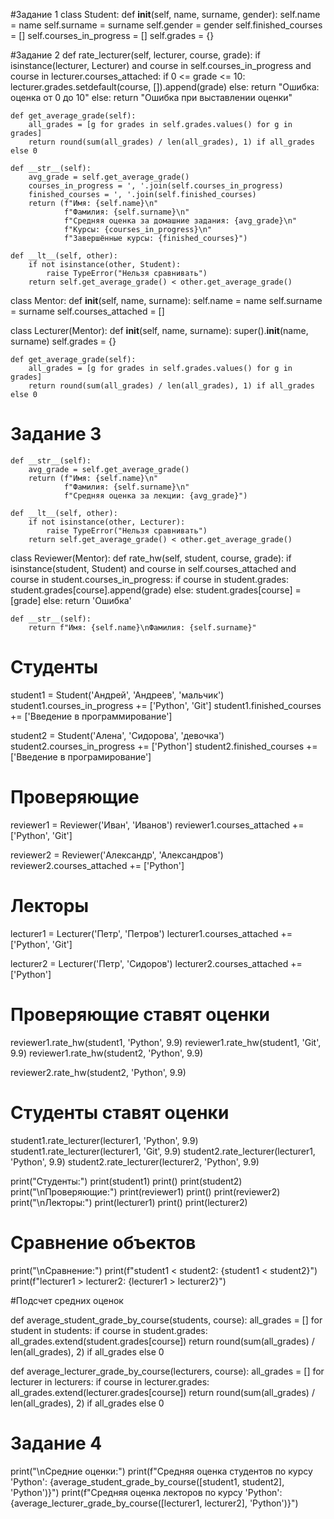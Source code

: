 #Задание 1
class Student:
    def __init__(self, name, surname, gender):
        self.name = name
        self.surname = surname
        self.gender = gender
        self.finished_courses = []
        self.courses_in_progress = []
        self.grades = {}

   #Задание 2
    def rate_lecturer(self, lecturer, course, grade):
        if isinstance(lecturer, Lecturer) and course in self.courses_in_progress and course in lecturer.courses_attached:
            if 0 <= grade <= 10:
                lecturer.grades.setdefault(course, []).append(grade)
            else:
                return "Ошибка: оценка от 0 до 10"
        else:
            return "Ошибка при выставлении оценки"

    def get_average_grade(self):
        all_grades = [g for grades in self.grades.values() for g in grades]
        return round(sum(all_grades) / len(all_grades), 1) if all_grades else 0

    def __str__(self):
        avg_grade = self.get_average_grade()
        courses_in_progress = ', '.join(self.courses_in_progress)
        finished_courses = ', '.join(self.finished_courses)
        return (f"Имя: {self.name}\n"
                f"Фамилия: {self.surname}\n"
                f"Средняя оценка за домашние задания: {avg_grade}\n"
                f"Курсы: {courses_in_progress}\n"
                f"Завершённые курсы: {finished_courses}")

    def __lt__(self, other):
        if not isinstance(other, Student):
            raise TypeError("Нельзя сравнивать")
        return self.get_average_grade() < other.get_average_grade()


class Mentor:
    def __init__(self, name, surname):
        self.name = name
        self.surname = surname
        self.courses_attached = []


class Lecturer(Mentor):
    def __init__(self, name, surname):
        super().__init__(name, surname)
        self.grades = {}

    def get_average_grade(self):
        all_grades = [g for grades in self.grades.values() for g in grades]
        return round(sum(all_grades) / len(all_grades), 1) if all_grades else 0

   # Задание 3
    def __str__(self):
        avg_grade = self.get_average_grade()
        return (f"Имя: {self.name}\n"
                f"Фамилия: {self.surname}\n"
                f"Средняя оценка за лекции: {avg_grade}")

    def __lt__(self, other):
        if not isinstance(other, Lecturer):
            raise TypeError("Нельзя сравнивать")
        return self.get_average_grade() < other.get_average_grade()


class Reviewer(Mentor):
    def rate_hw(self, student, course, grade):
        if isinstance(student, Student) and course in self.courses_attached and course in student.courses_in_progress:
            if course in student.grades:
                student.grades[course].append(grade)
            else:
                student.grades[course] = [grade]
        else:
            return 'Ошибка'

    def __str__(self):
        return f"Имя: {self.name}\nФамилия: {self.surname}"


# Студенты
student1 = Student('Андрей', 'Андреев', 'мальчик')
student1.courses_in_progress += ['Python', 'Git']
student1.finished_courses += ['Введение в программирование']

student2 = Student('Алена', 'Сидорова', 'девочка')
student2.courses_in_progress += ['Python']
student2.finished_courses += ['Введение в програмирование']

# Проверяющие
reviewer1 = Reviewer('Иван', 'Иванов')
reviewer1.courses_attached += ['Python', 'Git']

reviewer2 = Reviewer('Александр', 'Александров')
reviewer2.courses_attached += ['Python']

# Лекторы
lecturer1 = Lecturer('Петр', 'Петров')
lecturer1.courses_attached += ['Python', 'Git']

lecturer2 = Lecturer('Петр', 'Сидоров')
lecturer2.courses_attached += ['Python']

# Проверяющие ставят оценки
reviewer1.rate_hw(student1, 'Python', 9.9)
reviewer1.rate_hw(student1, 'Git', 9.9)
reviewer1.rate_hw(student2, 'Python', 9.9)

reviewer2.rate_hw(student2, 'Python', 9.9)

# Студенты ставят оценки
student1.rate_lecturer(lecturer1, 'Python', 9.9)
student1.rate_lecturer(lecturer1, 'Git', 9.9)
student2.rate_lecturer(lecturer1, 'Python', 9.9)
student2.rate_lecturer(lecturer2, 'Python', 9.9)

print("Студенты:")
print(student1)
print()
print(student2)
print("\nПроверяющие:")
print(reviewer1)
print()
print(reviewer2)
print("\nЛекторы:")
print(lecturer1)
print()
print(lecturer2)

# Сравнение объектов
print("\nСравнение:")
print(f"student1 < student2: {student1 < student2}")
print(f"lecturer1 > lecturer2: {lecturer1 > lecturer2}")

 #Подсчет средних оценок

def average_student_grade_by_course(students, course):
    all_grades = []
    for student in students:
        if course in student.grades:
            all_grades.extend(student.grades[course])
    return round(sum(all_grades) / len(all_grades), 2) if all_grades else 0


def average_lecturer_grade_by_course(lecturers, course):
    all_grades = []
    for lecturer in lecturers:
        if course in lecturer.grades:
            all_grades.extend(lecturer.grades[course])
    return round(sum(all_grades) / len(all_grades), 2) if all_grades else 0


# Задание 4
print("\nСредние оценки:")
print(f"Средняя оценка студентов по курсу 'Python': {average_student_grade_by_course([student1, student2], 'Python')}")
print(f"Средняя оценка лекторов по курсу 'Python': {average_lecturer_grade_by_course([lecturer1, lecturer2], 'Python')}")
